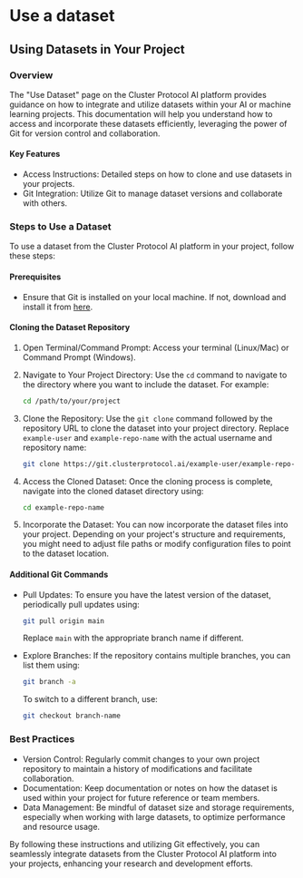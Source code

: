 # Use a dataset

## Using Datasets in Your Project

### Overview

The "Use Dataset" page on the Cluster Protocol AI platform provides guidance on how to integrate and utilize datasets within your AI or machine learning projects. This documentation will help you understand how to access and incorporate these datasets efficiently, leveraging the power of Git for version control and collaboration.

#### Key Features

* Access Instructions: Detailed steps on how to clone and use datasets in your projects.
* Git Integration: Utilize Git to manage dataset versions and collaborate with others.

### Steps to Use a Dataset

To use a dataset from the Cluster Protocol AI platform in your project, follow these steps:

#### Prerequisites

* Ensure that Git is installed on your local machine. If not, download and install it from [here](https://git-scm.com/downloads).

#### Cloning the Dataset Repository

1. Open Terminal/Command Prompt: Access your terminal (Linux/Mac) or Command Prompt (Windows).
2.  Navigate to Your Project Directory: Use the `cd` command to navigate to the directory where you want to include the dataset. For example:

    ```bash
    cd /path/to/your/project
    ```
3.  Clone the Repository: Use the `git clone` command followed by the repository URL to clone the dataset into your project directory. Replace `example-user` and `example-repo-name` with the actual username and repository name:

    ```bash
    git clone https://git.clusterprotocol.ai/example-user/example-repo-name
    ```
4.  Access the Cloned Dataset: Once the cloning process is complete, navigate into the cloned dataset directory using:

    ```bash
    cd example-repo-name
    ```
5. Incorporate the Dataset: You can now incorporate the dataset files into your project. Depending on your project's structure and requirements, you might need to adjust file paths or modify configuration files to point to the dataset location.

#### Additional Git Commands

*   Pull Updates: To ensure you have the latest version of the dataset, periodically pull updates using:

    ```bash
    git pull origin main
    ```

    Replace `main` with the appropriate branch name if different.
*   Explore Branches: If the repository contains multiple branches, you can list them using:

    ```bash
    git branch -a
    ```

    To switch to a different branch, use:

    ```bash
    git checkout branch-name
    ```

### Best Practices

* Version Control: Regularly commit changes to your own project repository to maintain a history of modifications and facilitate collaboration.
* Documentation: Keep documentation or notes on how the dataset is used within your project for future reference or team members.
* Data Management: Be mindful of dataset size and storage requirements, especially when working with large datasets, to optimize performance and resource usage.

By following these instructions and utilizing Git effectively, you can seamlessly integrate datasets from the Cluster Protocol AI platform into your projects, enhancing your research and development efforts.
